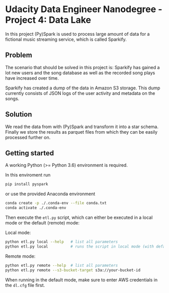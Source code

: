 # Udacity Data Engineer Nanodegree - Project 4: Data Lake

In this project (Py)Spark is used to process large amount of data for a
fictional music streaming service, which is called Sparkify.

## Problem

The scenario that should be solved in this project is: 
Sparkify has gained a lot new users and the song database as well as the
recorded song plays have increased over time.

Sparkify has created a dump of the data in Amazon S3 storage.
This dump currently consists of JSON logs of the user activity and metadata
on the songs.

## Solution

We read the data from with (Py)Spark and transform it into a star schema.
Finally we store the results as parquet files from which they can be easily
processed further on.

## Getting started

A working Python (>= Python 3.6) environment is required.

In this enviroment run

```bash
pip install pyspark
``` 

or use the provided Anaconda environment

```bash
conda create -p ./.conda-env --file conda.txt
conda activate ./.conda-env
```

Then execute the `etl.py` script, which can either be executed in a local
mode or the default (remote) mode:

Local mode:
```bash
python etl.py local --help   # list all parameters
python etl.py local          # runs the script in local mode (with default params)
```

Remote mode:
```bash
python etl.py remote --help  # list all parameters
python etl.py remote --s3-bucket-target s3a://your-bucket-id
```

When running in the default mode, make sure to enter AWS credentials in the
`dl.cfg` file first.